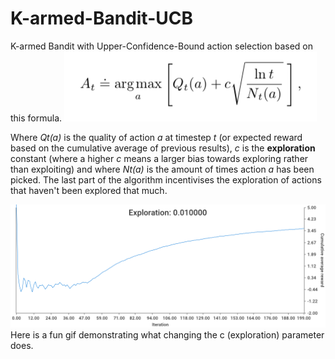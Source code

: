 # K-armed-Bandit-UCB
K-armed Bandit with Upper-Confidence-Bound action selection based on this formula.
![formula](https://github.com/Mathisco-01/K-armed-Bandit-UCB/blob/master/imgs/formula.png?raw=true)

Where *Qt(a)* is the quality of action *a* at timestep *t* (or expected reward based on the cumulative average of previous results), *c* is the **exploration** constant (where a higher *c* means a larger bias towards exploring rather than exploiting) and where *Nt(a)* is the amount of times action *a* has been picked. The last part of the algorithm incentivises the exploration of actions that haven't been explored that much.

![gif](https://github.com/Mathisco-01/K-armed-Bandit-UCB/blob/master/exploration.gif?raw=true)
Here is a fun gif demonstrating what changing the c (exploration) parameter does.
